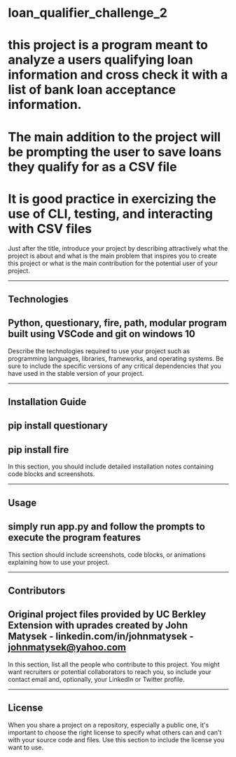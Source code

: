 # loan_qualifier_challenge_2
# this project is a program meant to analyze a users qualifying loan information and cross check it with a list of bank loan acceptance information.
# The main addition to the project will be prompting the user to save loans they qualify for as a CSV file
# It is good practice in exercizing the use of CLI, testing, and interacting with CSV files

Just after the title, introduce your project by describing attractively what the project is about and what is the main problem that inspires you to create this project or what is the main contribution for the potential user of your project.

---

## Technologies

## Python, questionary, fire, path, modular program built using VSCode and git on windows 10

Describe the technologies required to use your project such as programming languages, libraries, frameworks, and operating systems. Be sure to include the specific versions of any critical dependencies that you have used in the stable version of your project.

---

## Installation Guide

## pip install questionary
## pip install fire


In this section, you should include detailed installation notes containing code blocks and screenshots.

---

## Usage

## simply run app.py and follow the prompts to execute the program features

This section should include screenshots, code blocks, or animations explaining how to use your project.

---

## Contributors

## Original project files provided by UC Berkley Extension with uprades created by John Matysek - linkedin.com/in/johnmatysek - johnmatysek@yahoo.com

In this section, list all the people who contribute to this project. You might want recruiters or potential collaborators to reach you, so include your contact email and, optionally, your LinkedIn or Twitter profile.

---

## License

When you share a project on a repository, especially a public one, it's important to choose the right license to specify what others can and can't with your source code and files. Use this section to include the license you want to use.
